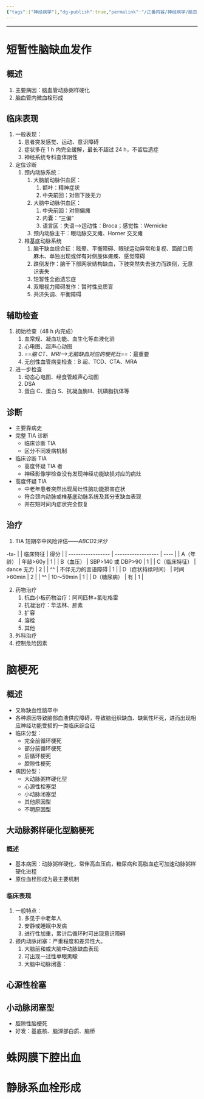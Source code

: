 ```yaml
---
{"tags":["神经病学"],"dg-publish":true,"permalink":"/正番内容/神经病学/脑血管疾病/","dgPassFrontmatter":true}
---
```


---
# 短暂性脑缺血发作
## 概述
1. 主要病因：脑血管动脉粥样硬化
2. 脑血管内微血栓形成
## 临床表现
1. 一般表现：
	1. 患者突发感觉、运动、意识障碍
	2. 症状多在 1 h 内完全缓解，最长不超过 24 h，不留后遗症
	3. 神经系统专科查体阴性
2. 定位诊断
	1. 颈内动脉系统：
		1. 大脑前动脉供血区：
			1. 额叶：精神症状
			2. 中央前回：对侧下肢无力
		2. 大脑中动脉供血区：
			1. 中央前回：对侧偏瘫
			2. 内囊：“三偏”
			3. 语言区：失语-->运动性：Broca；感觉性：Wernicke
		3. 颈内动脉主干：眼动脉交叉瘫、Horner 交叉瘫
	2. 椎基底动脉系统
		1. 脑干缺血综合征：眩晕、平衡障碍、眼球运动异常和复视、面部口周麻木、单独出现或伴有对侧肢体瘫痪、感觉障碍
		2. 跌倒发作：脑干下部网状结构缺血，下肢突然失去张力而跌倒，无意识丧失
		3. 短暂性全面遗忘症
		4. 双眼视力障碍发作：暂时性皮质盲
		5. 共济失调、平衡障碍
## 辅助检查
1. 初始检查（48 h 内完成）
	1. 血常规、凝血功能、血生化等血液化验
	2. 心电图、超声心动图
	3. *==脑 CT、MRI-->无脑缺血对应的梗死灶==*：最重要
	4. 无创性血管病变检查：B 超、TCD、CTA、MRA
2. 进一步检查
	1. 动态心电图、经食管超声心动图
	2. DSA
	3. 蛋白 C、蛋白 S、抗凝血酶Ⅲ、抗磷脂抗体等
## 诊断
+ 主要靠病史
+ 完整 TIA 诊断
	+ 临床诊断 TIA
	+ 区分不同发病机制
+ 临床诊断 TIA
	+ 高度怀疑 TIA 者
	+ 神经影像学检查没有发现神经功能缺损对应的病灶
+ 高度怀疑 TIA
	+ 中老年患者突然出现局灶性脑功能损害症状
	+ 符合颈内动脉或椎基底动脉系统及其分支缺血表现
	+ 并在短时间内症状完全恢复
## 治疗
1. TIA 短期卒中风险评估——$ABCD2评分$

-tx-
|                   | 临床特征           | 得分 |
| ----------------- | ------------------ | ---- |
| A（年龄）         | 年龄>60y               | 1    |
| B（血压）         | SBP>140 或 DBP>90  | 1    |
| C（临床特征）     | dance 无力         | 2    |
| ^^                | 不伴无力的言语障碍 | 1    |
| D（症状持续时间） | 时间>60min             | 2    |
| ^^                | 10～59min          | 1    |
| D（糖尿病）       | 有                 | 1     |

2. 药物治疗
	1. 抗血小板药物治疗：阿司匹林+氯吡格雷
	2. 抗凝治疗：华法林、肝素
	3. 扩容
	4. 溶栓
	5. 其他
3. 外科治疗
4. 控制危险因素

# 脑梗死
## 概述
+ 又称缺血性脑卒中
+ 各种原因导致脑部血液供应障碍，导致脑组织缺血、缺氧性坏死，进而出现相应神经功能受损的一类临床综合征
+ 临床分型：
	+ 完全前循环梗死
	+ 部分前循环梗死
	+ 后循环梗死
	+ 腔隙性梗死
+ 病因分型：
	+ 大动脉粥样硬化型
	+ 心源性栓塞型
	+ 小动脉闭塞型
	+ 其他原因型
	+ 不明原因型
## 大动脉粥样硬化型脑梗死
### 概述
+ 基本病因：动脉粥样硬化，常伴高血压病，糖尿病和高脂血症可加速动脉粥样硬化进程
+ 原位血栓形成为最主要机制
### 临床表现
1. 一般特点：
	1. 多见于中老年人
	2. 安静或睡眠中发病
	3. 进行性加重，累计后循环时可出现意识障碍
2. 颈内动脉闭塞：严重程度和差异性大。
	1. 大脑前和或大脑中动脉缺血表现
	2. 可出现一过性单眼黑矇
	3. 大脑中动脉闭塞：

## 心源性栓塞

## 小动脉闭塞型
+ 腔隙性脑梗死
+ 好发：基底核、脑深部白质、脑桥

# 蛛网膜下腔出血
# 静脉系血栓形成

